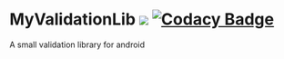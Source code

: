# MyValidationLib [![](https://jitpack.io/v/muthugiridharan/MyValidationLib.svg)](https://jitpack.io/#muthugiridharan/MyValidationLib) [![Codacy Badge](https://api.codacy.com/project/badge/Grade/c4073409479f43779647d9f17210133b)](https://www.codacy.com/manual/muthugiridharan/MyValidationLib?utm_source=github.com&amp;utm_medium=referral&amp;utm_content=muthugiridharan/MyValidationLib&amp;utm_campaign=Badge_Grade)
A small validation library for android
